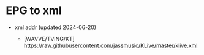 # EPG to xml

* xml addr (updated 2024-06-20)

  - [WAVVE/TVING/KT]
    https://raw.githubusercontent.com/jassmusic/KLive/master/klive.xml

